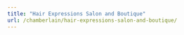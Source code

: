 ```yaml
---
title: "Hair Expressions Salon and Boutique"
url: /chamberlain/hair-expressions-salon-and-boutique/
---
```

